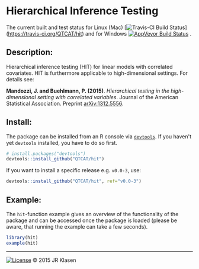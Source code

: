 # Hierarchical Inference Testing
The current built and test status for Linux (Mac)
[![Travis-CI Build Status](https://travis-ci.org/QTCAT/hit.png?branch=master)]
(https://travis-ci.org/QTCAT/hit) 
and for Windows 
[![AppVeyor Build Status](https://ci.appveyor.com/api/projects/status/kttq4x98q6hra6ct/branch/master?svg=true)](https://ci.appveyor.com/project/jrklasen/hit)
.

## Description:
Hierarchical inference testing (HIT) for linear models with correlated 
covariates. HIT is furthermore applicable to high-dimensional settings. For 
details see:

**Mandozzi, J. and Buehlmann, P. (2015)**. *Hierarchical testing in the 
high-dimensional setting with correlated variables*. Journal of the American 
Statistical Association. Preprint 
[arXiv:1312.5556](http://arxiv.org/abs/1312.5556).

## Install:
The package can be installed from an R console via 
[`devtools`](https://github.com/hadley/devtools#updating-to-the-latest-version-of-devtools). 
If you haven't yet `devtools` installed, you have to do so first.

```R
# install.packages("devtools")
devtools::install_github("QTCAT/hit")
```

If you want to install a specific release e.g. `v0.0-3`, use: 

```R
devtools::install_github("QTCAT/hit", ref="v0.0-3")
```

## Example:
The `hit`-function example gives an overview of the functionality of the 
package and can be accessed once the package is loaded (please be aware, that 
running the example can take a few seconds).

```R
library(hit)
example(hit)
```

--------------------------------------------------------------------------------
[![License](http://img.shields.io/badge/license-GPL%20%28%3E=%202%29-brightgreen.svg?style=flat)](http://www.gnu.org/licenses/gpl-2.0.html)
&copy; 2015 JR Klasen
